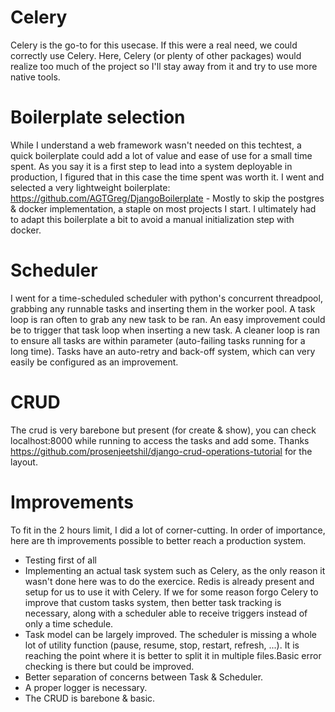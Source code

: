 # Celery
Celery is the go-to for this usecase. If this were a real need, we could correctly use Celery. Here, Celery (or plenty of other packages) would realize too much of the project so I'll stay away from it and try to use more native tools.

# Boilerplate selection
While I understand a web framework wasn't needed on this techtest, a quick boilerplate could add a lot of value and ease of use for a small time spent. As you say it is a first step to lead into a system deployable in production, I figured that in this case the time spent was worth it.
I went and selected a very lightweight boilerplate: https://github.com/AGTGreg/DjangoBoilerplate - Mostly to skip the postgres & docker implementation, a staple on most projects I start.
I ultimately had to adapt this boilerplate a bit to avoid a manual initialization step with docker.

# Scheduler
I went for a time-scheduled scheduler with python's concurrent threadpool, grabbing any runnable tasks and inserting them in the worker pool.
A task loop is ran often to grab any new task to be ran. An easy improvement could be to trigger that task loop when inserting a new task.
A cleaner loop is ran to ensure all tasks are within parameter (auto-failing tasks running for a long time).
Tasks have an auto-retry and back-off system, which can very easily be configured as an improvement.

# CRUD
The crud is very barebone but present (for create & show), you can check localhost:8000 while running to access the tasks and add some. Thanks https://github.com/prosenjeetshil/django-crud-operations-tutorial for the layout.

# Improvements
To fit in the 2 hours limit, I did a lot of corner-cutting. In order of importance, here are th improvements possible to better reach a production system.
- Testing first of all
- Implementing an actual task system such as Celery, as the only reason it wasn't done here was to do the exercice. Redis is already present and setup for us to use it with Celery. If we for some reason forgo Celery to improve that custom tasks system, then better task tracking is necessary, along with a scheduler able to receive triggers instead of only a time schedule.
- Task model can be largely improved. The scheduler is missing a whole lot of utility function (pause, resume, stop, restart, refresh, ...). It is reaching the point where it is better to split it in multiple files.Basic error checking is there but could be improved.
- Better separation of concerns between Task & Scheduler.
- A proper logger is necessary.
- The CRUD is barebone & basic.
